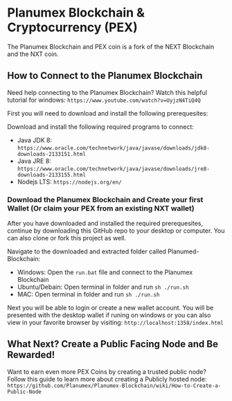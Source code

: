 # Planumex Blockchain & Cryptocurrency (PEX)
The Planumex Blockchain and PEX coin is a fork of the NEXT Blockchain and the NXT coin.

## How to Connect to the Planumex Blockchain
Need help connecting to the Planumex Blockchain? Watch this helpful tutorial for windows: `https://www.youtube.com/watch?v=UyjzN4TiQ4Q`

First you will need to download and install the following prerequesites:

Download and install the following required programs to connect: 
* Java JDK 8: `https://www.oracle.com/technetwork/java/javase/downloads/jdk8-downloads-2133151.html`
* Java JRE 8: `https://www.oracle.com/technetwork/java/javase/downloads/jre8-downloads-2133155.html`
* Nodejs LTS: `https://nodejs.org/en/`

### Download the Planumex Blockchain and Create your first Wallet (Or claim your PEX from an existing NXT wallet)
After you have downloaded and installed the required prerequesites, continue by downloading this GitHub repo to your desktop or computer. You can also clone or fork this project as well.

Navigate to the downloaded and extracted folder called Planumed-Blockchain:
* Windows: Open the `run.bat` file and connect to the Planumex Blockchain
* Ubuntu/Debain: Open terminal in folder and run `sh ./run.sh`
* MAC: Open terminal in folder and run `sh ./run.sh`

Next you will be able to login or create a new wallet account. You will be presented with the desktop wallet if runing on windows or you can also view in your favorite browser by visiting: `http://localhost:1358/index.html`

## What Next? Create a Public Facing Node and Be Rewarded!
Want to earn even more PEX Coins by creating a trusted public node? Follow this guide to learn more about creating a Publicly hosted node: `https://github.com/Planumex/Planumex-Blockchain/wiki/How-to-Create-a-Public-Node`
